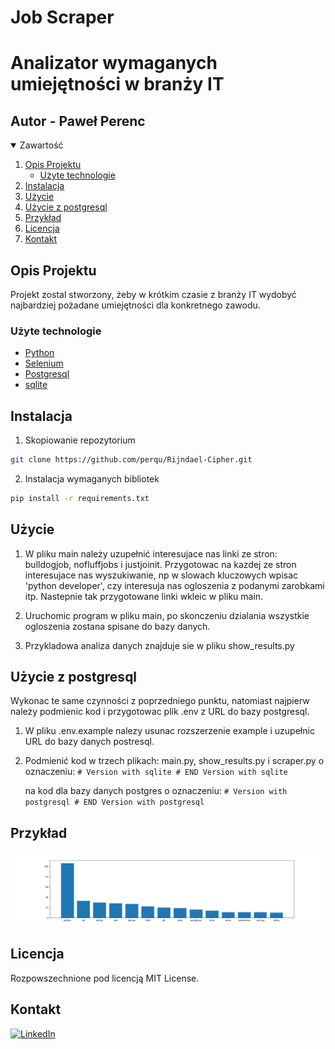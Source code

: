 Job Scraper
=======
# Analizator wymaganych umiejętności w branży IT

## Autor - Paweł Perenc


<!-- Zawartość -->
<details open="open">
  <summary>Zawartość</summary>
  <ol>
    <li>
      <a href="#opis-projektu">Opis Projektu</a>
      <ul>
        <li><a href="#użyte-technologie">Użyte technologie</a></li>
      </ul>
    </li>
    <li>
      <a href="#instalacja">Instalacja</a>
    </li>
    <li><a href="#użycie">Użycie</a></li>
    <li><a href="#użycie-z-postgresql">Użycie z postgresql</a></li>
    <li><a href="#przykład">Przykład</a></li>
    <li><a href="#licencja">Licencja</a></li>
    <li><a href="#kontakt">Kontakt</a></li>
  </ol>
</details>

<!-- ABOUT THE PROJECT -->
## Opis Projektu

Projekt zostal stworzony, żeby w krótkim czasie z branży IT wydobyć najbardziej pożadane umiejętności dla konkretnego zawodu.

### Użyte technologie

* [Python](https://www.python.org/)
* [Selenium](https://selenium-python.readthedocs.io/)
* [Postgresql](https://www.postgresql.org/)
* [sqlite](https://www.sqlite.org/index.html)

## Instalacja

1. Skopiowanie repozytorium
  ```sh
  git clone https://github.com/perqu/Rijndael-Cipher.git
  ``` 
2. Instalacja wymaganych bibliotek
  ```sh
  pip install -r requirements.txt
  ``` 
  
  
## Użycie
  1. W pliku main należy uzupełnić interesujace nas linki ze stron: bulldogjob, nofluffjobs i justjoinit. Przygotowac na kazdej ze stron interesujace nas wyszukiwanie, np w slowach kluczowych wpisac 'python developer', czy interesuja nas ogloszenia z podanymi zarobkami itp. Nastepnie tak przygotowane linki wkleic w pliku main.

  2. Uruchomic program w pliku main, po skonczeniu dzialania wszystkie ogloszenia zostana spisane do bazy danych.

  3. Przykladowa analiza danych znajduje sie w pliku show_results.py

## Użycie z postgresql
  Wykonac te same czynności z poprzedniego punktu, natomiast najpierw należy podmienic kod i przygotowac plik .env z URL do bazy postgresql.

  1. W pliku .env.example nalezy usunac rozszerzenie example i uzupełnic URL do bazy danych postresql.

  2. Podmienić kod w trzech plikach: main.py, show_results.py i scraper.py o oznaczeniu: 
          ```
          # Version with sqlite
          # END Version with sqlite
          ``` 

        na kod dla bazy danych postgres o oznaczeniu:
          ```
          # Version with postgresql
          # END Version with postgresql
          ```

## Przykład

![alt text](https://github.com/perqu/Job-Scraper/blob/main/imgs/wykres.png)

## Licencja

Rozpowszechnione pod licencją MIT License.

## Kontakt
[![LinkedIn][linkedin-shield]][linkedin-url]

<!-- MARKDOWN LINKS & IMAGES -->
<!-- https://www.markdownguide.org/basic-syntax/#reference-style-links -->
[linkedin-shield]: https://img.shields.io/badge/-LinkedIn-black.svg?style=for-the-badge&logo=linkedin&colorB=555
[linkedin-url]: https://www.linkedin.com/in/pawe%C5%82-perenc-51b39315a/
[product-screenshot]: images/screenshot.png
